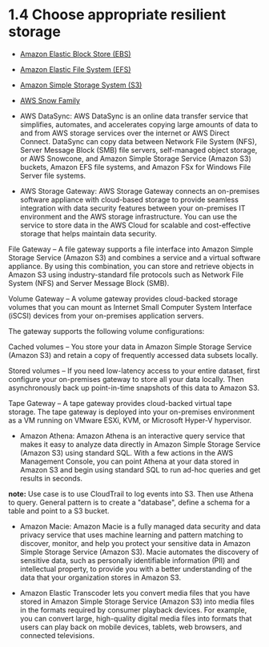 # 1.4 Choose appropriate resilient storage

* [Amazon Elastic Block Store (EBS)](ebs)

* [Amazon Elastic File System (EFS)](efs)

* [Amazon Simple Storage System (S3)](s3)

* [AWS Snow Family](snow)

* AWS DataSync: AWS DataSync is an online data transfer service that simplifies, automates, and accelerates copying large amounts of data to and from AWS storage services over the internet or AWS Direct Connect. DataSync can copy data between Network File System (NFS), Server Message Block (SMB) file servers, self-managed object storage, or AWS Snowcone, and Amazon Simple Storage Service (Amazon S3) buckets, Amazon EFS file systems, and Amazon FSx for Windows File Server file systems.

* AWS Storage Gateway: AWS Storage Gateway connects an on-premises software appliance with cloud-based storage to provide seamless integration with data security features between your on-premises IT environment and the AWS storage infrastructure. You can use the service to store data in the AWS Cloud for scalable and cost-effective storage that helps maintain data security.

File Gateway – A file gateway supports a file interface into Amazon Simple Storage Service (Amazon S3) and combines a service and a virtual software appliance. By using this combination, you can store and retrieve objects in Amazon S3 using industry-standard file protocols such as Network File System (NFS) and Server Message Block (SMB).

Volume Gateway – A volume gateway provides cloud-backed storage volumes that you can mount as Internet Small Computer System Interface (iSCSI) devices from your on-premises application servers.

The gateway supports the following volume configurations:

Cached volumes – You store your data in Amazon Simple Storage Service (Amazon S3) and retain a copy of frequently accessed data subsets locally.

Stored volumes – If you need low-latency access to your entire dataset, first configure your on-premises gateway to store all your data locally. Then asynchronously back up point-in-time snapshots of this data to Amazon S3.

Tape Gateway – A tape gateway provides cloud-backed virtual tape storage. The tape gateway is deployed into your on-premises environment as a VM running on VMware ESXi, KVM, or Microsoft Hyper-V hypervisor.

* Amazon Athena: Amazon Athena is an interactive query service that makes it easy to analyze data directly in Amazon Simple Storage Service (Amazon S3) using standard SQL. With a few actions in the AWS Management Console, you can point Athena at your data stored in Amazon S3 and begin using standard SQL to run ad-hoc queries and get results in seconds.

**note:** Use case is to use CloudTrail to log events into S3.  Then use Athena to query. General pattern is to create a "database", define a schema for a table and point to a S3 bucket.

* Amazon Macie: Amazon Macie is a fully managed data security and data privacy service that uses machine learning and pattern matching to discover, monitor, and help you protect your sensitive data in Amazon Simple Storage Service (Amazon S3). Macie automates the discovery of sensitive data, such as personally identifiable information (PII) and intellectual property, to provide you with a better understanding of the data that your organization stores in Amazon S3.

* Amazon Elastic Transcoder lets you convert media files that you have stored in Amazon Simple Storage Service (Amazon S3) into media files in the formats required by consumer playback devices. For example, you can convert large, high-quality digital media files into formats that users can play back on mobile devices, tablets, web browsers, and connected televisions.
